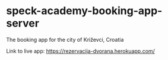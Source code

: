 # speck-academy-booking-app-server
The booking app for the city of Križevci, Croatia

Link to live app: https://rezervacija-dvorana.herokuapp.com/
